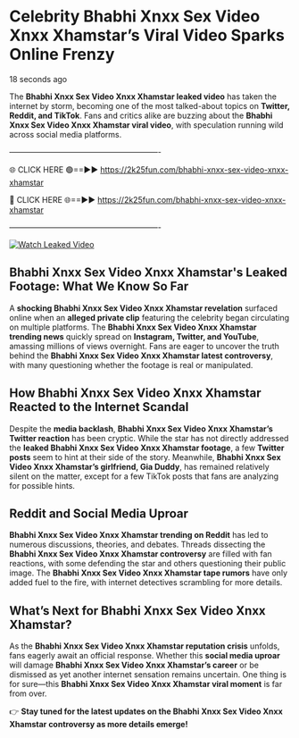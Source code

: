 # Celebrity Bhabhi Xnxx Sex Video Xnxx Xhamstar’s Viral Video Sparks Online Frenzy

18 seconds ago

The **Bhabhi Xnxx Sex Video Xnxx Xhamstar leaked video** has taken the internet by storm, becoming one of the most talked-about topics on **Twitter, Reddit, and TikTok**. Fans and critics alike are buzzing about the **Bhabhi Xnxx Sex Video Xnxx Xhamstar viral video**, with speculation running wild across social media platforms.

———————————————————-

🌐 CLICK HERE 🟢==►► https://2k25fun.com/bhabhi-xnxx-sex-video-xnxx-xhamstar

🔴 CLICK HERE 🌐==►► https://2k25fun.com/bhabhi-xnxx-sex-video-xnxx-xhamstar

———————————————————-

[![Watch Leaked Video](https://miro.medium.com/v2/resize:fit:828/format:webp/1*cilzJN44JGOrTw9NJCrNHA.gif "Watch Leaked Video")](https://2k25fun.com/bhabhi-xnxx-sex-video-xnxx-xhamstar)

## **Bhabhi Xnxx Sex Video Xnxx Xhamstar's Leaked Footage: What We Know So Far**  
A **shocking Bhabhi Xnxx Sex Video Xnxx Xhamstar revelation** surfaced online when an **alleged private clip** featuring the celebrity began circulating on multiple platforms. The **Bhabhi Xnxx Sex Video Xnxx Xhamstar trending news** quickly spread on **Instagram, Twitter, and YouTube**, amassing millions of views overnight. Fans are eager to uncover the truth behind the **Bhabhi Xnxx Sex Video Xnxx Xhamstar latest controversy**, with many questioning whether the footage is real or manipulated.  

## **How Bhabhi Xnxx Sex Video Xnxx Xhamstar Reacted to the Internet Scandal**  
Despite the **media backlash**, **Bhabhi Xnxx Sex Video Xnxx Xhamstar’s Twitter reaction** has been cryptic. While the star has not directly addressed the **leaked Bhabhi Xnxx Sex Video Xnxx Xhamstar footage**, a few **Twitter posts** seem to hint at their side of the story. Meanwhile, **Bhabhi Xnxx Sex Video Xnxx Xhamstar’s girlfriend, Gia Duddy**, has remained relatively silent on the matter, except for a few TikTok posts that fans are analyzing for possible hints.  

## **Reddit and Social Media Uproar**  
**Bhabhi Xnxx Sex Video Xnxx Xhamstar trending on Reddit** has led to numerous discussions, theories, and debates. Threads dissecting the **Bhabhi Xnxx Sex Video Xnxx Xhamstar controversy** are filled with fan reactions, with some defending the star and others questioning their public image. The **Bhabhi Xnxx Sex Video Xnxx Xhamstar tape rumors** have only added fuel to the fire, with internet detectives scrambling for more details.  

## **What’s Next for Bhabhi Xnxx Sex Video Xnxx Xhamstar?**  
As the **Bhabhi Xnxx Sex Video Xnxx Xhamstar reputation crisis** unfolds, fans eagerly await an official response. Whether this **social media uproar** will damage **Bhabhi Xnxx Sex Video Xnxx Xhamstar’s career** or be dismissed as yet another internet sensation remains uncertain. One thing is for sure—this **Bhabhi Xnxx Sex Video Xnxx Xhamstar viral moment** is far from over.  

👉 **Stay tuned for the latest updates on the Bhabhi Xnxx Sex Video Xnxx Xhamstar controversy as more details emerge!**  